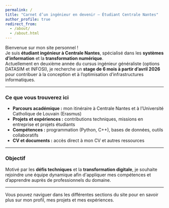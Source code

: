 ```yaml
---
permalink: /
title: "Carnet d’un ingénieur en devenir – Étudiant Centrale Nantes"
author_profile: true
redirect_from: 
  - /about/
  - /about.html
---
```


Bienvenue sur mon site personnel !  
Je suis **étudiant ingénieur à Centrale Nantes**, spécialisé dans les **systèmes d’information** et la **transformation numérique**.  
Actuellement en deuxième année du cursus ingénieur généraliste (options DATASIM et INFOSI), je recherche un **stage de 6 mois à partir d’avril 2026** pour contribuer à la conception et à l’optimisation d’infrastructures informatiques.

---

### Ce que vous trouverez ici
- **Parcours académique :** mon itinéraire à Centrale Nantes et à l’Université Catholique de Louvain (Erasmus)  
- **Projets et expériences :** contributions techniques, missions en entreprise et projets étudiants  
- **Compétences :** programmation (Python, C++), bases de données, outils collaboratifs  
- **CV et documents :** accès direct à mon CV et autres ressources  

---

### Objectif
Motivé par les **défis techniques** et la **transformation digitale**, je souhaite rejoindre une équipe dynamique afin d'appliquer mes compétences et d’apprendre auprès de professionnels du domaine.

---

Vous pouvez naviguer dans les différentes sections du site pour en savoir plus sur mon profil, mes projets et mes expériences.
